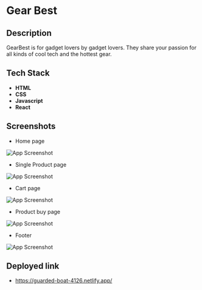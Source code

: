 
# Gear Best

## Description
 GearBest is for gadget lovers by gadget lovers. They share your passion for all kinds of cool tech and the hottest gear.

## Tech Stack

- **HTML**
- **CSS**
- **Javascript**
- **React**



## Screenshots

- Home page

![App Screenshot](https://cdn-images-1.medium.com/max/883/1*ft6ny4KaWzWuIVYOXxrpXg.jpeg)

-  Single Product page

![App Screenshot](https://cdn-images-1.medium.com/max/883/1*eZ7AAReCAzwxVtSAQwgUCQ.jpeg)

-  Cart page

![App Screenshot](https://cdn-images-1.medium.com/max/883/1*U3mTv-2Dri38S3Tdy7p5MQ.jpeg)

-  Product buy page

![App Screenshot](https://cdn-images-1.medium.com/max/883/1*YQRCQQsBMYfGtFH7o7QNIg.jpeg)





-  Footer

![App Screenshot](https://cdn-images-1.medium.com/max/883/1*TTyn5XMu2h-L_vz2WmJy6A.jpeg)


## Deployed link
- https://guarded-boat-4126.netlify.app/
